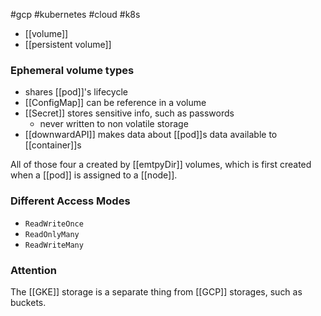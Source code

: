 #gcp #kubernetes #cloud #k8s 

- [[volume]]
- [[persistent volume]]

### Ephemeral volume types
- shares [[pod]]'s lifecycle
- [[ConfigMap]] can be reference in a volume
- [[Secret]] stores sensitive info, such as passwords
	- never written to non volatile storage
- [[downwardAPI]] makes data about [[pod]]s data available to [[container]]s

All of those four a created by [[emtpyDir]] volumes, which is first created when a [[pod]] is assigned to a [[node]].

### Different Access Modes
- `ReadWriteOnce`
- `ReadOnlyMany`
- `ReadWriteMany`

### Attention
The [[GKE]] storage is a separate thing from [[GCP]] storages, such as buckets.